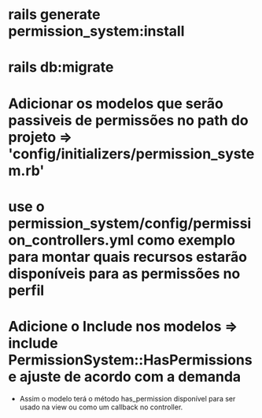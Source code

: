  # rails generate permission_system:install
 # rails db:migrate
 # Adicionar os modelos que serão passiveis de permissões no path do projeto =>  'config/initializers/permission_system.rb'
 # use o permission_system/config/permission_controllers.yml como exemplo para montar quais recursos estarão disponíveis para as permissões no perfil
 # Adicione o Include nos modelos =>  include PermissionSystem::HasPermissions e ajuste de acordo com a demanda
   - Assim o modelo terá o método has_permission disponível para ser usado na view ou como um callback no controller.